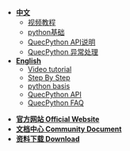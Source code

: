 <!-- docs/_sidebar.md -->

<!-- * [**QuecPython**](/) -->
<!-- * [](/) -->

* [**中文**](/zh-cn/)
   * [视频教程](https://space.bilibili.com/491326023/channel/detail?cid=150963)
   * [python基础](/zh-cn/python/)
   * [QuecPython API说明](/zh-cn/api/)
   * [QuecPython 异常处理](/zh-cn/faq/)
* [**English**](/en-us/)
	* [Video tutorial](https://space.bilibili.com/491326023/channel/detail?cid=150963)
	* [Step By Step](/en-us/sbs/)
	* [python basis](/en-us/python/)
	* [QuecPython API](/en-us/api/)
	* [QuecPython FAQ](/en-us/faq/)


<!--  * [**Wiki 首页 Home**](/) -->
* [**官方网站 Official Website**](//python.quectel.com)
* [**文档中心 Community Document**](//python.quectel.com/doc/)
* [**资料下载 Download**](//python.quectel.com/download)